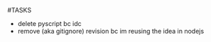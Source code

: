 #TASKS
 - delete pyscript bc idc
 - remove (aka gitignore) revision bc im reusing the idea in nodejs
